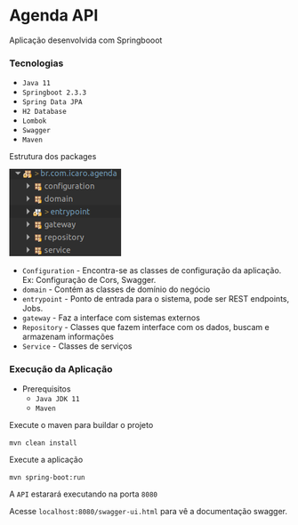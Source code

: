 # Agenda API

Aplicação desenvolvida com Springbooot

### Tecnologias
- `Java 11`
- `Springboot 2.3.3`
- `Spring Data JPA`
- `H2 Database`
- `Lombok`
- `Swagger`
- `Maven`

Estrutura dos packages

![](img/estrutura_camadas.png)

- `Configuration` - Encontra-se as classes de configuração da aplicação. Ex: Configuração de Cors, Swagger.
- `domain` - Contém as classes de domínio do negócio
- `entrypoint` - Ponto de entrada para o sistema, pode ser REST endpoints, Jobs.
- `gateway` - Faz a interface com sistemas externos
- `Repository` - Classes que fazem interface com os dados, buscam e armazenam informações
- `Service` - Classes de serviços

### Execução da Aplicação

- Prerequisitos
  - `Java JDK 11`
  - `Maven`

Execute o maven para buildar o projeto

`mvn clean install`

Execute a aplicação

`mvn spring-boot:run`

A `API` estarará executando na porta `8080`

Acesse `localhost:8080/swagger-ui.html` para vê a documentação swagger.
